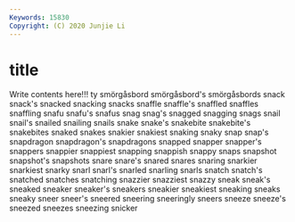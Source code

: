```yaml
---
Keywords: 15830
Copyright: (C) 2020 Junjie Li
---
```


# title

Write contents here!!!
ty 
smörgåsbord 
smörgåsbord's
smörgåsbords 
snack 
snack's 
snacked 
snacking 
snacks 
snaffle 
snaffle's 
snaffled 
snaffles
snaffling 
snafu 
snafu's 
snafus 
snag 
snag's 
snagged 
snagging 
snags 
snail
snail's 
snailed 
snailing 
snails 
snake 
snake's 
snakebite 
snakebite's 
snakebites 
snaked
snakes 
snakier 
snakiest 
snaking 
snaky 
snap 
snap's 
snapdragon 
snapdragon's 
snapdragons
snapped 
snapper 
snapper's 
snappers 
snappier 
snappiest 
snapping 
snappish 
snappy 
snaps
snapshot 
snapshot's 
snapshots 
snare 
snare's 
snared 
snares 
snaring 
snarkier 
snarkiest
snarky 
snarl 
snarl's 
snarled 
snarling 
snarls 
snatch 
snatch's 
snatched 
snatches
snatching 
snazzier 
snazziest 
snazzy 
sneak 
sneak's 
sneaked 
sneaker 
sneaker's 
sneakers
sneakier 
sneakiest 
sneaking 
sneaks 
sneaky 
sneer 
sneer's 
sneered 
sneering 
sneeringly
sneers 
sneeze 
sneeze's 
sneezed 
sneezes 
sneezing 
snicker 
